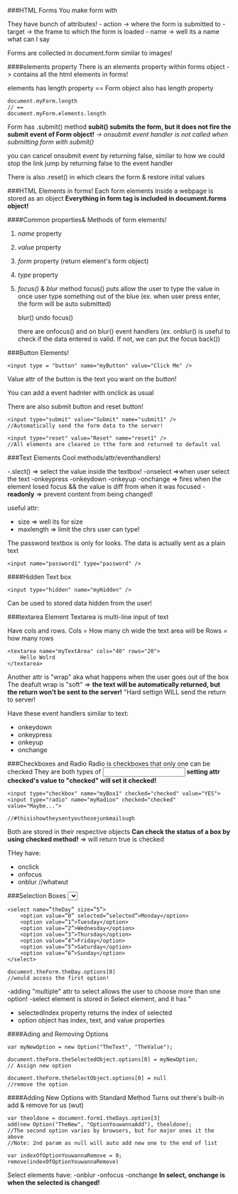 ###HTML Forms
You make form with <form></form>

They have bunch of attributes!
    - action -> where the form is submitted to
    - target -> the frame to which the form is loaded
    - name -> well its a name what can I say

Forms are collected in document.form similar to images!

####elements property
There is an elements property within forms object
-> contains all the html elements in forms!

elements has length property ==
Form object also has length property
```
document.myForm.length
// ==
document.myForm.elements.length
```

Form has .submit() method
**subit() submits the form, but it does not fire the submit event of Form object!**
*-> onsubmit event handler is not called when submitting form with submit()*

you can cancel onsubmit event by returning false, similar to how we could stop the link jump by returning false to the event handler

There is also .reset() in which clears the form & restore inital values


###HTML Elements in forms!
Each form elements inside a webpage is stored as an object
**Everything in form tag is included in document.forms object!**

####Common properties& Methods of form elements!
1. *name* property
2. *value* property
3. *form* property (return element's form object)
4. *type* property

5. *focus()* & *blur* method
    focus() puts allow the user to type the value in once user type something out of the blue
    (ex. when user press enter, the form will be auto submitted)

    blur() undo focus()

    there are onfocus() and on blur() event handlers
    (ex. onblur() is useful to check if the data entered is valid. If not, we can put the focus back())

###Button Elements!
```
<input type = "button" name="myButton" value="Click Me" />
```
Value attr of the button is the text you want on the button!

You can add a event hadnler with onclick as usual

There are also submit button and reset button!
```
<input type="submit" value="Submit" name="submit1" />
//Automatically send the form data to the server!

<input type="reset" value="Reset" name="reset1" />
//All elements are cleared in tthe form and returned to default val
```

###Text Elements
Cool methods/attr/eventhandlers!

-.slect() => select the value inside the textbox!
-onselect =>when user select the text
-onkeypress
-onkeydown
-onkeyup
-onchange => fires when the element losed focus && the value is diff from when it was focused
-**readonly** => prevent content from being changed!

useful attr:
- size => well its for size
- maxlength => limit the chrs user can type!

The password textbox is only for looks. The data is actually sent as a plain text
```
<input name="password1" type="password" />
```

####Hidden Text box
```
<input type="hidden" name="myHidden" />
```
Can be used to stored data hidden from the user!


###textarea Element
Textarea is multi-line input of text

Have cols and rows.
Cols = How many ch wide the text area will be
Rows = how many rows

```
<textarea name="myTextArea" cols="40" rows="20">
    Hello Wolrd
</textarea>
```

Another attr is "wrap" aka what happens when the user goes out of the box
The deafult wrap is "soft"
=> **the text will be automatically returned, but the return won't be sent to the server!**
"Hard settign WILL send the return to server!

Have these event handlers similar to text:
- onkeydown
- onkeypress
- onkeyup
- onchange



###Checkboxes and Radio
Radio is checkboxes that only one can be checked
They are both types of <input>
**setting attr checked's value to "checked" will set it checked!**

```
<input type="checkbox" name="myBox1" checked="checked" value="YES">
<input type="radio" name="myRadioo" checked="checked" value="Maybe...">

//#thisishowtheysentyouthosejunkmailsugh
```
Both are stored in their respective objects
**Can check the status of a box by using checked method!**
=> will return true is checked

THey have:
- onclick
- onfocus
- onblur //whatwut


###Selection Boxes
<select> is used for both drop-down list and list boxes!!
**size attr is set to define how many options the user can see!**
**To turn the list into a drop-down, the only thing you have to do is to chane the size to 1!!**

```
<select name=”theDay” size=”5”>
    <option value=”0” selected=”selected”>Monday</option>
    <option value=”1”>Tuesday</option>
    <option value=”2”>Wednesday</option>
    <option value=”3”>Thursday</option>
    <option value=”4”>Friday</option>
    <option value=”5”>Saturday</option>
    <option value=”6”>Sunday</option>
</select>

document.theForm.theDay.options[0]
//would access the first option!
```

-adding "multiple" attr to select allows the user to choose more than one option!
-select element is stored in Select element, and it has "
- selectedIndex property returns the index of selected
- option object has index, text, and value properties

####Ading and Removing Options
```
var myNewOption = new Option("TheText", "TheValue");

document.theForm.theSelectedObject.options[0] = myNewOption;
// Assign new option

document.theForm.theSelectObject.options[0] = null
//remove the option
```

####Adding New Options with Standard Method
Turns out there's built-in add & remove for us (wut)
```
var theoldone = document.form1.theDays.option[3]
add(new Option("TheNew", "OptionYouwannaAdd"), theoldone);
//The second option varies by browsers, but for major ones it the above
//Note: 2nd param as null will auto add new one to the end of list

var indexOfOptionYouwannaRemove = 0;
remove(indexOfOptionYouwannaRemove)

```


Select elements have:
-onblur
-onfocus
-onchange **In select, onchange is when the selected is changed!**





